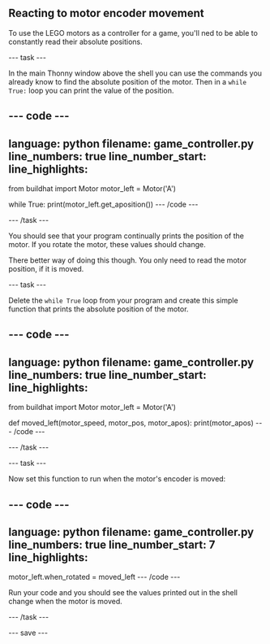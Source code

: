 ## Reacting to motor encoder movement

To use the LEGO motors as a controller for a game, you'll ned to be able to constantly read their absolute positions.

--- task ---

In the main Thonny window above the shell you can use the commands you already know to find the absolute position of the motor. Then in a `while True:` loop you can print the value of the position.

--- code ---
---
language: python
filename: game_controller.py
line_numbers: true
line_number_start: 
line_highlights: 
---
from buildhat import Motor
motor_left = Motor('A')

while True:
    print(motor_left.get_aposition())
--- /code ---

--- /task ---

You should see that your program continually prints the position of the motor. If you rotate the motor, these values should change.

There better way of doing this though. You only need to read the motor position, if it is moved.

--- task ---

Delete the `while True` loop from your program and create this simple function that prints the absolute position of the motor.

--- code ---
---
language: python
filename: game_controller.py
line_numbers: true
line_number_start: 
line_highlights: 
---
from buildhat import Motor
motor_left = Motor('A')


def moved_left(motor_speed, motor_pos, motor_apos):
    print(motor_apos)
--- /code ---

--- /task ---

--- task ---

Now set this function to run when the motor's encoder is moved:

--- code ---
---
language: python
filename: game_controller.py
line_numbers: true
line_number_start: 7
line_highlights: 
---


motor_left.when_rotated = moved_left
--- /code ---

Run your code and you should see the values printed out in the shell change when the motor is moved.

--- /task ---

--- save ---